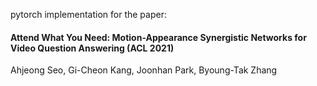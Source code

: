 pytorch implementation for the paper:

#### Attend What You Need: Motion-Appearance Synergistic Networks for Video Question Answering (ACL 2021)
Ahjeong Seo, Gi-Cheon Kang, Joonhan Park, Byoung-Tak Zhang
